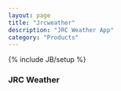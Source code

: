 ```yaml
---
layout: page
title: "Jrcweather"
description: "JRC Weather App"
category: "Products"
---
```

{% include JB/setup %}

### JRC Weather
